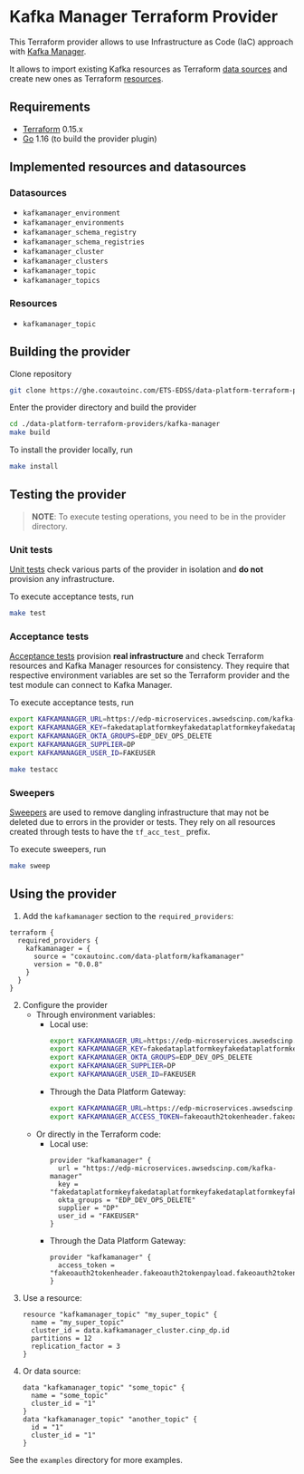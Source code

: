 # Kafka Manager Terraform Provider
This Terraform provider allows to use Infrastructure as Code (IaC) approach with [Kafka Manager](https://ghe.coxautoinc.com/ETS-EDSS/data-platform-kafka-manager).

It allows to import existing Kafka resources as Terraform [data sources](https://www.terraform.io/docs/language/data-sources/index.html) and create new ones as Terraform [resources](https://www.terraform.io/docs/language/resources/index.html).

## Requirements
- [Terraform](https://www.terraform.io/downloads.html) 0.15.x
- [Go](https://golang.org/doc/install) 1.16 (to build the provider plugin)

## Implemented resources and datasources
### Datasources
- `kafkamanager_environment`
- `kafkamanager_environments`
- `kafkamanager_schema_registry`
- `kafkamanager_schema_registries`
- `kafkamanager_cluster`
- `kafkamanager_clusters`
- `kafkamanager_topic`
- `kafkamanager_topics`

### Resources
- `kafkamanager_topic`

## Building the provider
Clone repository
```sh
git clone https://ghe.coxautoinc.com/ETS-EDSS/data-platform-terraform-providers
```

Enter the provider directory and build the provider
```sh
cd ./data-platform-terraform-providers/kafka-manager
make build
```

To install the provider locally, run
```sh
make install
```

## Testing the provider
> **NOTE**: To execute testing operations, you need to be in the provider directory.

### Unit tests
[Unit tests](https://www.terraform.io/plugin/sdkv2/testing/unit-testing) check various parts of the provider in isolation and **do not** provision any infrastructure.

To execute acceptance tests, run
```sh
make test
```

### Acceptance tests
[Acceptance tests](https://www.terraform.io/plugin/sdkv2/testing/acceptance-tests) provision **real infrastructure** and check Terraform resources and Kafka Manager resources for consistency.
They require that respective environment variables are set so the Terraform provider and the test module can connect to Kafka Manager.

To execute acceptance tests, run
```sh
export KAFKAMANAGER_URL=https://edp-microservices.awsedscinp.com/kafka-manager
export KAFKAMANAGER_KEY=fakedataplatformkeyfakedataplatformkeyfakedataplatformkeyfakedat
export KAFKAMANAGER_OKTA_GROUPS=EDP_DEV_OPS_DELETE
export KAFKAMANAGER_SUPPLIER=DP
export KAFKAMANAGER_USER_ID=FAKEUSER

make testacc
```

### Sweepers
[Sweepers](https://www.terraform.io/plugin/sdkv2/testing/acceptance-tests/sweepers) are used to remove dangling infrastructure that may not be deleted due to errors in the provider or tests.
They rely on all resources created through tests to have the `tf_acc_test_` prefix.

To execute sweepers, run
```sh
make sweep
```

## Using the provider
1. Add the `kafkamanager` section to the `required_providers`:
```hcl
terraform {
  required_providers {
    kafkamanager = {
      source = "coxautoinc.com/data-platform/kafkamanager"
      version = "0.0.8"
    }
  }
}
```

2. Configure the provider
    - Through environment variables:
        - Local use:
            ```sh
            export KAFKAMANAGER_URL=https://edp-microservices.awsedscinp.com/kafka-manager
            export KAFKAMANAGER_KEY=fakedataplatformkeyfakedataplatformkeyfakedataplatformkeyfakedat
            export KAFKAMANAGER_OKTA_GROUPS=EDP_DEV_OPS_DELETE
            export KAFKAMANAGER_SUPPLIER=DP
            export KAFKAMANAGER_USER_ID=FAKEUSER
            ```
        - Through the Data Platform Gateway:
            ```sh
            export KAFKAMANAGER_URL=https://edp-microservices.awsedscinp.com/kafka-manager
            export KAFKAMANAGER_ACCESS_TOKEN=fakeoauth2tokenheader.fakeoauth2tokenpayload.fakeoauth2tokensignature
            ```
    - Or directly in the Terraform code:
        - Local use:
            ```hcl
            provider "kafkamanager" {
              url = "https://edp-microservices.awsedscinp.com/kafka-manager"
              key = "fakedataplatformkeyfakedataplatformkeyfakedataplatformkeyfakedat"
              okta_groups = "EDP_DEV_OPS_DELETE"
              supplier = "DP"
              user_id = "FAKEUSER"
            }
            ```
        - Through the Data Platform Gateway:
            ```hcl
            provider "kafkamanager" {
              access_token = "fakeoauth2tokenheader.fakeoauth2tokenpayload.fakeoauth2tokensignature"
            }
            ```
3. Use a resource:
    ```hcl
    resource "kafkamanager_topic" "my_super_topic" {
      name = "my_super_topic"
      cluster_id = data.kafkamanager_cluster.cinp_dp.id
      partitions = 12
      replication_factor = 3
    }
    ```
4. Or data source:
    ```hcl
    data "kafkamanager_topic" "some_topic" {
      name = "some_topic"
      cluster_id = "1"
    }
    data "kafkamanager_topic" "another_topic" {
      id = "1"
      cluster_id = "1"
    }
    ```

See the `examples` directory for more examples.
